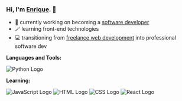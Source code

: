 ### Hi, I'm [Enrique](https://ebarcly.github.io). 👋

- 🔭 currently working on becoming a [software developer](https://www.linkedin.com/in/enriquebarclay/)
- 🪄 learning front-end technologies
- 💻 transitioning from [freelance web development](https://digitalstepps.com/) into professional software dev

**Languages and Tools:**

![Python Logo](https://upload.wikimedia.org/wikipedia/commons/thumb/c/c3/Python-logo-notext.svg/20px-Python-logo-notext.svg.png)

**Learning:**

![JavaScript Logo](https://upload.wikimedia.org/wikipedia/commons/thumb/6/6a/JavaScript-logo.png/20px-JavaScript-logo.png)
![HTML Logo](https://upload.wikimedia.org/wikipedia/commons/thumb/6/61/HTML5_logo_and_wordmark.svg/25px-HTML5_logo_and_wordmark.svg.png)
![CSS Logo](https://upload.wikimedia.org/wikipedia/commons/thumb/d/d5/CSS3_logo_and_wordmark.svg/19px-CSS3_logo_and_wordmark.svg.png)
![React Logo](https://upload.wikimedia.org/wikipedia/commons/thumb/a/a7/React-icon.svg/25px-React-icon.svg.png)
